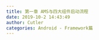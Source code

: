 ```yaml
---
title: 第一章 AMS与四大组件启动流程
date: 2019-10-2 14:43:49
author: Cutler
categories: Android - Framework篇
---
```


<br><br>